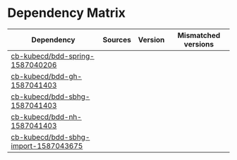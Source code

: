 # Dependency Matrix

Dependency | Sources | Version | Mismatched versions
---------- | ------- | ------- | -------------------
[cb-kubecd/bdd-spring-1587040206](https://github.com/cb-kubecd/bdd-spring-1587040206.git) |  | []() | 
[cb-kubecd/bdd-gh-1587041403](https://github.com/cb-kubecd/bdd-gh-1587041403.git) |  | []() | 
[cb-kubecd/bdd-sbhg-1587041403](https://github.com/cb-kubecd/bdd-sbhg-1587041403.git) |  | []() | 
[cb-kubecd/bdd-nh-1587041403](https://github.com/cb-kubecd/bdd-nh-1587041403.git) |  | []() | 
[cb-kubecd/bdd-sbhg-import-1587043675](https://github.com/cb-kubecd/bdd-sbhg-import-1587043675.git) |  | []() | 
